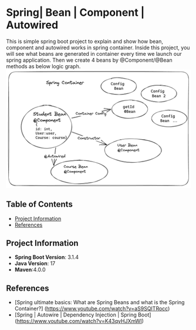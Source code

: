 # Spring| Bean | Component | Autowired

This is simple spring boot project to explain and show how bean, component and autowired works in spring container.
Inside this project, you will see what beans are generated in container every time we launch our spring application.
Then we create 4 beans by @Component/@Bean methods as below logic graph.
![logic img](diagram/bean_component_autowired.png)


## Table of Contents

- [Project Information](#project-information)
- [References](#references)


## Project Information
- **Spring Boot Version**: 3.1.4
- **Java Version**: 17
- **Maven**:4.0.0




## References
- [Spring ultimate basics: What are Spring Beans and what is the Spring Container?] (https://www.youtube.com/watch?v=aS9SQITRocc)
- [Spring | Autowire | Dependency Injection | Spring Boot] (https://www.youtube.com/watch?v=K43qyHJXmWI)




